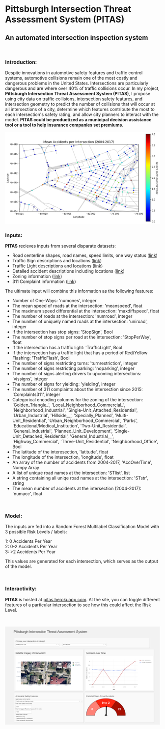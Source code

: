 # Pittsburgh Intersection Threat Assessment System (PITAS)
## An automated intersection inspection system 

<br />

### Introduction:
Despite innovations in automotive safety features and traffic control systems, automotive collisions remain one of the most costly and dangerous problems in the United States. Intersections are particularly dangerous and are where over 40% of traffic collisions occur. In my project, **Pittsburgh Intersection Threat Assessment System (PITAS)**, I propose using city data on traffic collisions, intersection safety features, and intersection geometry to predict the number of collisions that will occur at all intersections of a city, determine which features contribute the most to each intersection's safety rating, and allow city planners to interact with the model. **PITAS could be productized as a municipal decision assistance tool or a tool to help insurance companies set premiums.**

![png1](assets/rm_im1.png)
<br />

### Inputs:

**PITAS** recieves inputs from several disparate datasets:

- Road centerline shapes, road names, speed limits, one way status ([link](https://www.pasda.psu.edu/uci/DataSummary.aspx?dataset=1224))
- Traffic Sign descriptions and locations ([link](https://data.wprdc.org/dataset/city-traffic-signs))
- Traffic Light descriptions and locations ([link](https://data.wprdc.org/dataset/city-of-pittsburgh-signalized-intersections))
- Detailed accident descriptions including locations ([link](https://data.wprdc.org/dataset/allegheny-county-crash-data))
- Zoning information ([link](https://data.wprdc.org/dataset/zoning1))
- 311 Complaint information ([link](https://data.wprdc.org/dataset/311-data))

The ultimate input will combine this information as the following features:

- Number of One-Ways: 'numones', integer
- The mean speed of roads at the intersection: 'meanspeed', float
- The maximum speed differential at the intersection: 'maxdiffspeed', float
- The number of roads at the intersection: 'numroad', integer
- The number of uniquely named roads at the intersection: 'uniroad', integer
- If the intersection has stop signs: 'StopSign', Bool
- The number of stop signs per road at the intersection: 'StopPerWay', float
- If the intersection has a traffic light: 'TrafficLight', Bool 
- If the intersection has a traffic light that has a period of Red/Yellow Flashing: 'TrafficFlash', Bool
- The number of signs restricting turns: 'turnrestriction', integer
- The number of signs restricting parking: 'noparking', integer
- The number of signs alerting drivers to upcoming intersections: 'vissigns', integer
- The number of signs for yielding: 'yielding', integer
- The number of 311 complaints about the intersection since 2015: 'Complaints311', integer
- Categorical encoding columns for the zoning of the intersection:
       'Golden_Triangle_', 'Local_Neighborhood_Commercial_',
       'Neighborhood_Industrial', 'Single-Unit_Attached_Residential',
       'Urban_Industrial', 'Hillside__', 'Specially_Planned',
       'Multi-Unit_Residential', 'Urban_Neighborhood_Commercial', 'Parks',
       'Educational/Medical_Institution', 'Two-Unit_Residential',
       'General_Industrial', 'Planned_Unit_Development',
       'Single-Unit_Detached_Residential', 'General_Industrial__',
       'Highway_Commercial', 'Three-Unit_Residential', 'Neighborhood_Office', Bool
- The latitude of the interesection, 'latitude', float
- The longitude of the intersection, 'longitude', float
- An array of the number of accidents from 2004-2017, 'AccOverTime', Numpy Array
- A list of unique road names at the intersection: 'STlist', list
- A string containing all uniqe road names at the intersection: 'STstr', string
- The mean number of accidents at the intersection (2004-2017): 'numacc', float

<br />

### Model:
The inputs are fed into a Random Forest Multilabel Classification Model with 3 possible Risk Levels / labels:

1: 0 Accidents Per Year
<br />
2: 0-2 Accidents Per Year
<br />
3: >2 Accidents Per Year

This values are generated for each intersection, which serves as the output of the model.

<br />

### Interactivity:

**PITAS** is hosted at [pitas.herokuapp.com](pitas.herokuapp.com). At the site, you can toggle different features of a particular intersection to see how this could affect the Risk Level. 

<br />

![png1](assets/rm_im2.png)
